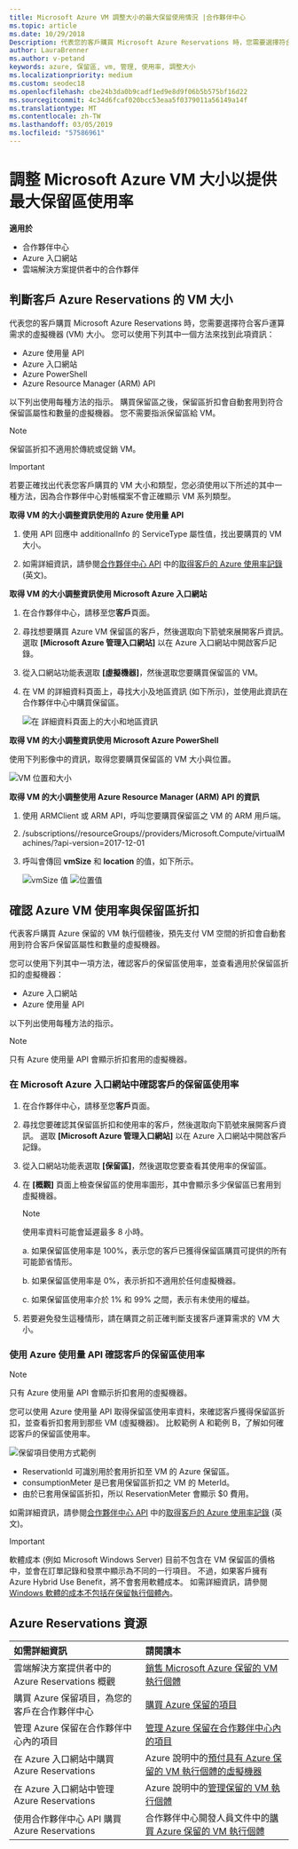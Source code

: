 ```yaml
---
title: Microsoft Azure VM 調整大小的最大保留使用情況 |合作夥伴中心
ms.topic: article
ms.date: 10/29/2018
Description: 代表您的客戶購買 Microsoft Azure Reservations 時，您需要選擇符合客戶運算需求的虛擬機器 (VM) 大小。
author: LauraBrenner
ms.author: v-petand
keywords: azure, 保留區, vm, 管理, 使用率, 調整大小
ms.localizationpriority: medium
ms.custom: seodec18
ms.openlocfilehash: cbe24b3da0b9cadf1ed9e8d9f06b5b575bf16d22
ms.sourcegitcommit: 4c34d6fcaf020bcc53eaa5f0379011a56149a14f
ms.translationtype: MT
ms.contentlocale: zh-TW
ms.lasthandoff: 03/05/2019
ms.locfileid: "57586961"
---
```

# <a name="microsoft-azure-vm-sizing-for-maximum-reservation-usage"></a>調整 Microsoft Azure VM 大小以提供最大保留區使用率 

**適用於**

-  合作夥伴中心
-  Azure 入口網站
-  雲端解決方案提供者中的合作夥伴

## <a name="determine-the-vm-size-for-a-customers-azure-reservation"></a>判斷客戶 Azure Reservations 的 VM 大小 

代表您的客戶購買 Microsoft Azure Reservations 時，您需要選擇符合客戶運算需求的虛擬機器 (VM) 大小。 您可以使用下列其中一個方法來找到此項資訊：

-   Azure 使用量 API
-   Azure 入口網站
-   Azure PowerShell
-   Azure Resource Manager (ARM) API

以下列出使用每種方法的指示。 購買保留區之後，保留區折扣會自動套用到符合保留區屬性和數量的虛擬機器。 您不需要指派保留區給 VM。

>[!NOTE]
>保留區折扣不適用於傳統或促銷 VM。

>[!IMPORTANT]
>若要正確找出代表您客戶購買的 VM 大小和類型，您必須使用以下所述的其中一種方法，因為合作夥伴中心對帳檔案不會正確顯示 VM 系列類型。


**取得 VM 的大小調整資訊使用的 Azure 使用量 API**

1.  使用 API 回應中 additionalInfo 的 ServiceType 屬性值，找出要購買的 VM 大小。 

2.  如需詳細資訊，請參閱[合作夥伴中心 API](https://docs.microsoft.com/partner-center/develop/) 中的[取得客戶的 Azure 使用率記錄](https://docs.microsoft.com/partner-center/develop/get-a-customer-s-utilization-record-for-azure) (英文)。 

**取得 VM 的大小調整資訊使用 Microsoft Azure 入口網站**

1.  在合作夥伴中心，請移至您**客戶**頁面。

2.  尋找想要購買 Azure VM 保留區的客戶，然後選取向下箭號來展開客戶資訊。 選取 **\[Microsoft Azure 管理入口網站\]** 以在 Azure 入口網站中開啟客戶記錄。 

3.  從入口網站功能表選取 **\[虛擬機器\]**，然後選取您要購買保留區的 VM。 

4.  在 VM 的詳細資料頁面上，尋找大小及地區資訊 (如下所示)，並使用此資訊在合作夥伴中心中購買保留區。  

    ![在 詳細資料頁面上的大小和地區資訊](images/usage1.png)

**取得 VM 的大小調整資訊使用 Microsoft Azure PowerShell**

使用下列影像中的資訊，取得您要購買保留區的 VM 大小與位置。 

![VM 位置和大小](images/usage2.png)

**取得 VM 的大小調整使用 Azure Resource Manager (ARM) API 的資訊**

1.  使用 ARMClient 或 ARM API，呼叫您要購買保留區之 VM 的 ARM 用戶端。

2.  /subscriptions/<Subscription ID>/resourceGroups/<Resource group name>/providers/Microsoft.Compute/virtualMachines/<VM Instance Name>?api-version=2017-12-01

3.  呼叫會傳回 **vmSize** 和 **location** 的值，如下所示。

    ![vmSize 值](images/usage3.png)
    ![位置值](images/usage4.png)
 

## <a name="verify-azure-vm-usage-and-reservation-discount"></a>確認 Azure VM 使用率與保留區折扣

代表客戶購買 Azure 保留的 VM 執行個體後，預先支付 VM 空間的折扣會自動套用到符合客戶保留區屬性和數量的虛擬機器。 

您可以使用下列其中一項方法，確認客戶的保留區使用率，並查看適用於保留區折扣的虛擬機器：   

-   Azure 入口網站
-   Azure 使用量 API

以下列出使用每種方法的指示。

>[!NOTE]
>只有 Azure 使用量 API 會顯示折扣套用的虛擬機器。  

### <a name="verify-the-customers-reservation-usage-in-the-microsoft-azure-portal"></a>在 Microsoft Azure 入口網站中確認客戶的保留區使用率

1.  在合作夥伴中心，請移至您**客戶**頁面。

2.  尋找您要確認其保留區折扣和使用率的客戶，然後選取向下箭號來展開客戶資訊。 選取 **\[Microsoft Azure 管理入口網站\]** 以在 Azure 入口網站中開啟客戶記錄。 

3.  從入口網站功能表選取 **\[保留區\]**，然後選取您要查看其使用率的保留區。 

4.  在 **\[概觀\]** 頁面上檢查保留區的使用率圖形，其中會顯示多少保留區已套用到虛擬機器。 

    >[!NOTE]
    >使用率資料可能會延遲最多 8 小時。
    
    a.  如果保留區使用率是 100%，表示您的客戶已獲得保留區購買可提供的所有可能節省情形。 
    
    b.  如果保留區使用率是 0%，表示折扣不適用於任何虛擬機器。 
    
    c.  如果保留區使用率介於 1% 和 99% 之間，表示有未使用的權益。 

5.  若要避免發生這種情形，請在購買之前正確判斷支援客戶運算需求的 VM 大小。

### <a name="verify-the-customers-reservation-usage-with-the-azure-utilization-api"></a>使用 Azure 使用量 API 確認客戶的保留區使用率

>[!NOTE]
>只有 Azure 使用量 API 會顯示折扣套用的虛擬機器。  

您可以使用 Azure 使用量 API 取得保留區使用率資料，來確認客戶獲得保留區折扣，並查看折扣套用到那些 VM (虛擬機器)。 比較範例 A 和範例 B，了解如何確認客戶的保留區使用率。 

![保留項目使用方式範例](images/usage5.png)

-   ReservationId 可識別用於套用折扣至 VM 的 Azure 保留區。
-   consumptionMeter 是已套用保留區折扣之 VM 的 MeterId。
-   由於已套用保留區折扣，所以 ReservationMeter 會顯示 $0 費用。 

如需詳細資訊，請參閱[合作夥伴中心 API](https://docs.microsoft.com/partner-center/develop/) 中的[取得客戶的 Azure 使用率記錄](https://docs.microsoft.com/partner-center/develop/get-a-customer-s-utilization-record-for-azure) (英文)。

>[!IMPORTANT]
>軟體成本 (例如 Microsoft Windows Server) 目前不包含在 VM 保留區的價格中，並會在訂單記錄和發票中顯示為不同的一行項目。 不過，如果客戶擁有 Azure Hybrid Use Benefit，將不會套用軟體成本。 如需詳細資訊，請參閱 [Windows 軟體的成本不包括在保留執行個體內](https://docs.microsoft.com/azure/billing/billing-reserved-instance-windows-software-costs)。  

## <a name="azure-reservations-resources"></a>Azure Reservations 資源
|**如需詳細資訊**   |**請閱讀本**    |
|:-----------------------------|:-----------------|
|雲端解決方案提供者中的 Azure Reservations 概觀  | [銷售 Microsoft Azure 保留的 VM 執行個體](azure-reservations.md)
|購買 Azure 保留項目，為您的客戶在合作夥伴中心   |[購買 Azure 保留的項目](azure-reservations-buying.md)
|管理 Azure 保留在合作夥伴中心內的項目 | [管理 Azure 保留在合作夥伴中心內的項目](azure-reservations-manage.md)
|在 Azure 入口網站中購買 Azure Reservations | Azure 說明中的[預付具有 Azure 保留的 VM 執行個體的虛擬機器](https://docs.microsoft.com/azure/virtual-machines/windows/prepay-reserved-vm-instances) |
|在 Azure 入口網站中管理 Azure Reservations   |Azure 說明中的[管理保留的 VM 執行個體](https://docs.microsoft.com/azure/billing/billing-manage-reserved-vm-instance)  |
|使用合作夥伴中心 API 購買 Azure Reservations | 合作夥伴中心開發人員文件中的[購買 Azure 保留的 VM 執行個體](https://docs.microsoft.com/partner-center/develop/purchase-azure-reservations)




